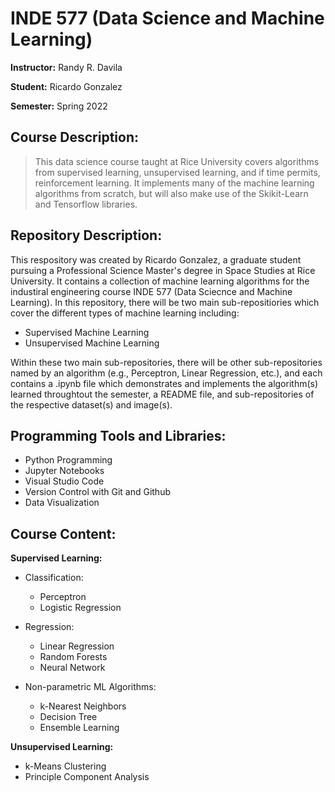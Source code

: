 # INDE 577 (Data Science and Machine Learning)
**Instructor:** Randy R. Davila

**Student:** Ricardo Gonzalez

**Semester:** Spring 2022

## **Course Description:**

> This data science course taught at Rice University covers algorithms from supervised learning, unsupervised learning, and if time permits, reinforcement learning. It implements many of the machine learning algorithms from scratch, but will also make use of the Skikit-Learn and Tensorflow libraries. 

## **Repository Description:**

This respository was created by Ricardo Gonzalez, a graduate student pursuing a Professional Science Master's degree in Space Studies at Rice University. It contains a collection of machine learning algorithms for the industiral engineering course INDE 577 (Data Sciecnce and Machine Learning). In this repository, there will be two main sub-repositiories which cover the different types of machine learning including: 
- Supervised Machine Learning
- Unsupervised Machine Learning

Within these two main sub-repositories, there will be other sub-repositories named by an algorithm (e.g., Perceptron, Linear Regression, etc.), and each contains a .ipynb file which demonstrates and implements the algorithm(s) learned throughtout the semester, a README file, and sub-repositories of the respective dataset(s) and image(s).


## **Programming Tools and Libraries:**
- Python Programming
- Jupyter Notebooks
- Visual Studio Code
- Version Control with Git and Github
- Data Visualization


## **Course Content:**

**Supervised Learning:**

- Classification:
    - Perceptron 
    - Logistic Regression

- Regression:
    - Linear Regression
    - Random Forests 
    - Neural Network

- Non-parametric ML Algorithms: 
    - k-Nearest Neighbors
    - Decision Tree
    - Ensemble Learning


**Unsupervised Learning:**
- k-Means Clustering
- Principle Component Analysis 
